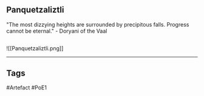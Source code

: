 ## Panquetzaliztli
"The most dizzying heights are surrounded by precipitous falls.
Progress cannot be eternal."
\- Doryani of the Vaal
##
![[Panquetzaliztli.png]]

---
## Tags
#Artefact
#PoE1